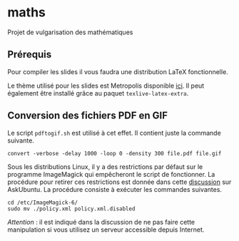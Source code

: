 # maths
Projet de vulgarisation des mathématiques

## Prérequis
Pour compiler les slides il vous faudra une distribution LaTeX fonctionnelle.

Le thème utilisé pour les slides est Metropolis disponible
[ici](https://github.com/matze/mtheme). Il peut également être installé grâce
au paquet `texlive-latex-extra`.

## Conversion des fichiers PDF en GIF
Le script `pdftogif.sh` est utilisé à cet effet. Il contient juste la commande
suivante.

```
convert -verbose -delay 1000 -loop 0 -density 300 file.pdf file.gif
```

Sous les distributions Linux, il y a des restrictions par défaut sur le programme
ImageMagick qui empêcheront le script de fonctionner. La procédure pour retirer
ces restrictions est donnée dans cette [discussion](https://askubuntu.com/questions/1081895)
sur AskUbuntu. La procédure consiste à exécuter les commandes suivantes.

```
cd /etc/ImageMagick-6/
sudo mv ./policy.xml policy.xml.disabled
```

*Attention* : il est indiqué dans la discussion de ne pas faire cette
manipulation si vous utilisez un serveur accessible depuis Internet.
